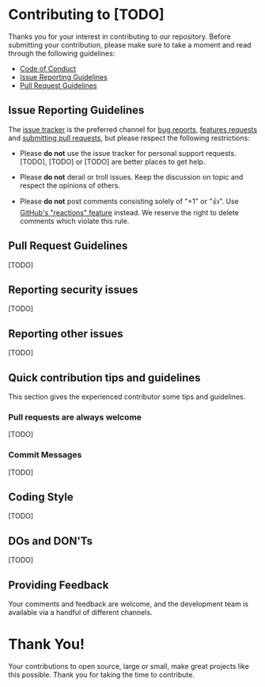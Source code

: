 # Contributing to [TODO]

Thanks you for your interest in contributing to our repository.
Before submitting your contribution, please make sure to take a moment and read through the following guidelines:

- [Code of Conduct](CODE_OF_CONDUCT.md)
- [Issue Reporting Guidelines](#issue-reporting-guidelines)
- [Pull Request Guidelines](#pull-request-guidelines)

## Issue Reporting Guidelines

The [issue tracker](#TODO) is the preferred channel for [bug reports](#bug-reports), [features requests](#feature-requests)
and [submitting pull requests](#pull-requests), but please respect the following restrictions:

* Please **do not** use the issue tracker for personal support requests.  [TODO],
  [TODO] or [TODO] are better places to get help.

* Please **do not** derail or troll issues. Keep the discussion on topic and respect the opinions of others.

* Please **do not** post comments consisting solely of "+1" or ":thumbsup:".
  Use [GitHub's "reactions" feature](https://blog.github.com/2016-03-10-add-reactions-to-pull-requests-issues-and-comments/)
  instead. We reserve the right to delete comments which violate this rule.

## Pull Request Guidelines

[TODO]

## Reporting security issues

[TODO]

## Reporting other issues

[TODO]

## Quick contribution tips and guidelines

This section gives the experienced contributor some tips and guidelines.

### Pull requests are always welcome

[TODO]

### Commit Messages

[TODO]

## Coding Style

[TODO]

## DOs and DON'Ts

[TODO]

## Providing Feedback

Your comments and feedback are welcome, and the development team is available via a handful of different channels.

# Thank You!

Your contributions to open source, large or small, make great projects like this possible. Thank you for taking the time to contribute.
